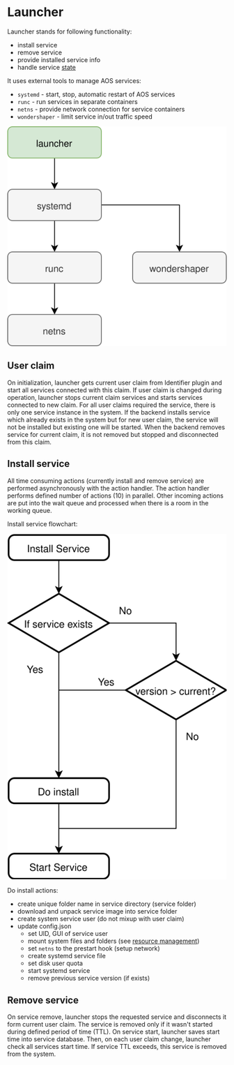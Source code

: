 # Launcher

Launcher stands for following functionality:
* install service
* remove service
* provide installed service info
* handle service [state](doc/state.md)

It uses external tools to manage AOS services:
* `systemd` - start, stop, automatic restart of AOS services
* `runc` - run services in separate containers
* `netns` - provide network connection for service containers
* `wondershaper` - limit service in/out traffic speed

![](images/launcher.svg)

## User claim

On initialization, launcher gets current user claim from Identifier plugin and start all services connected with this claim. If user claim is changed during operation, launcher stops current claim services and starts services connected to new claim. For all user claims required the service, there is only one service instance in the system. If the backend installs service which already exists in the system but for new user claim, the service will not be installed but existing one will be started. When the backend removes service for current claim, it is not removed but stopped and disconnected from this claim.

## Install service

All time consuming actions (currently install and remove service) are performed asynchronously with the action handler. The action handler performs defined number of actions (10) in parallel. Other incoming actions are put into the wait queue and processed when there is a room in the working queue.

Install service flowchart:

![](images/install_service.svg)

Do install actions:
* create unique folder name in service directory (service folder)
* download and unpack service image into service folder
* create system service user (do not mixup with user claim)
* update config.json
    * set UID, GUI of service user
    * mount system files and folders (see [resource management](doc/resource_management.md))
    * set `netns` to the prestart hook (setup network)
    * create systemd service file
    * set disk user quota
    * start systemd service
    * remove previous service version (if exists)

## Remove service

On service remove, launcher stops the requested service and disconnects it form current user claim. The service is removed only if it wasn't started during defined period of time (TTL). On service start, launcher saves start time into service database. Then, on each user claim change, launcher check all services start time. If service TTL exceeds, this service is removed from the system.
